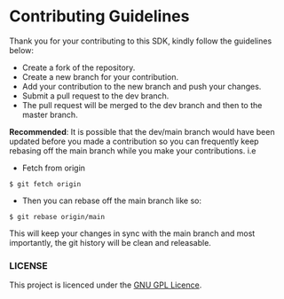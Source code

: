 <!-- generate a contributing.md file -->

# Contributing Guidelines
Thank you for your contributing to this SDK, kindly follow the guidelines below:

- Create a fork of the repository.
- Create a new branch for your contribution.
- Add your contribution to the new branch and push your changes.
- Submit a pull request to the dev branch.
- The pull request will be merged to the dev branch and then to the master branch.

**Recommended**: It is possible that the dev/main branch would have been updated before you made a contribution so you can frequently keep rebasing off the main branch while you make your contributions. i.e

- Fetch from origin

```
$ git fetch origin
```

- Then you can rebase off the main branch like so:

```
$ git rebase origin/main
```

This will keep your changes in sync with the main branch and most importantly, the git history will be clean and releasable.

### LICENSE

This project is licenced under the [GNU GPL Licence](https://github.com/E-wave112/fincra-node-sdk/blob/main/LICENCE).

